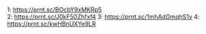 1: https://prnt.sc/BOcbY9xMKRp5                                                                        
2: https://prnt.sc/J0kF50Zhfxf4
3: https://prnt.sc/1mhAdGmqhS1v
4: https://prnt.sc/kwHBnUXYe9LR
